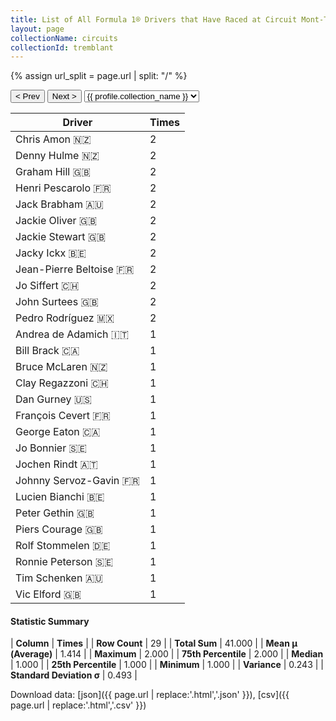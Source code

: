 ```yaml
---
title: List of All Formula 1® Drivers that Have Raced at Circuit Mont-Tremblant
layout: page
collectionName: circuits
collectionId: tremblant
---
```


{% assign url_split = page.url | split: "/" %}
<div id="collection-navigation">
<button onclick="selector.options[selector.selectedIndex-1].value && (window.location = selector.options[selector.selectedIndex-1].value);">&lt; Prev</button>
<button onclick="selector.options[selector.selectedIndex+1].value && (window.location = selector.options[selector.selectedIndex+1].value);">Next &gt;</button>
<select id="selector" onchange="this.options[this.selectedIndex].value && (window.location = this.options[this.selectedIndex].value);">
  {% for collectionId in site.data[page.collectionName].refs %}
    {% if collectionId == page.collectionId %}
      {% assign selected = "selected" %}
    {% else %}
      {% assign selected = "" %}
    {% endif %}
    {% assign profile = site.data[page.collectionName][collectionId].profile %}
    <option value="/f1/{{ page.collectionName }}/{{ collectionId }}/{{ url_split[4] }}" {{ selected }}>{{ profile.collection_name }}</option>
  {% endfor %}
</select>
</div>

| Driver | Times |
|--|--|
| Chris Amon 🇳🇿 | 2 |
| Denny Hulme 🇳🇿 | 2 |
| Graham Hill 🇬🇧 | 2 |
| Henri Pescarolo 🇫🇷 | 2 |
| Jack Brabham 🇦🇺 | 2 |
| Jackie Oliver 🇬🇧 | 2 |
| Jackie Stewart 🇬🇧 | 2 |
| Jacky Ickx 🇧🇪 | 2 |
| Jean-Pierre Beltoise 🇫🇷 | 2 |
| Jo Siffert 🇨🇭 | 2 |
| John Surtees 🇬🇧 | 2 |
| Pedro Rodríguez 🇲🇽 | 2 |
| Andrea de Adamich 🇮🇹 | 1 |
| Bill Brack 🇨🇦 | 1 |
| Bruce McLaren 🇳🇿 | 1 |
| Clay Regazzoni 🇨🇭 | 1 |
| Dan Gurney 🇺🇸 | 1 |
| François Cevert 🇫🇷 | 1 |
| George Eaton 🇨🇦 | 1 |
| Jo Bonnier 🇸🇪 | 1 |
| Jochen Rindt 🇦🇹 | 1 |
| Johnny Servoz-Gavin 🇫🇷 | 1 |
| Lucien Bianchi 🇧🇪 | 1 |
| Peter Gethin 🇬🇧 | 1 |
| Piers Courage 🇬🇧 | 1 |
| Rolf Stommelen 🇩🇪 | 1 |
| Ronnie Peterson 🇸🇪 | 1 |
| Tim Schenken 🇦🇺 | 1 |
| Vic Elford 🇬🇧 | 1 |

#### Statistic Summary

| **Column** | **Times** |
| **Row Count** | 29 |
| **Total Sum** | 41.000 |
| **Mean μ (Average)** | 1.414 |
| **Maximum** | 2.000 |
| **75th Percentile** | 2.000 |
| **Median** | 1.000 |
| **25th Percentile** | 1.000 |
| **Minimum** | 1.000 |
| **Variance** | 0.243 |
| **Standard Deviation σ** | 0.493 |

Download data: [json]({{ page.url | replace:'.html','.json' }}), [csv]({{ page.url | replace:'.html','.csv' }})
